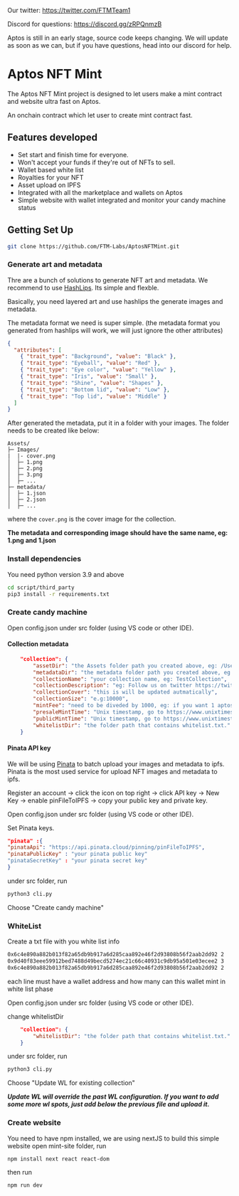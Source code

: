 Our twitter: https://twitter.com/FTMTeam1

Discord for questions: https://discord.gg/zRPQnmzB

Aptos is still in an early stage, source code keeps changing. We will update as soon as we can, but if you have questions, head into our discord for help.
# Aptos NFT Mint

The Aptos NFT Mint project is designed to let users make a mint contract and website ultra fast on Aptos.

An onchain contract which let user to create mint contract fast.

## Features developed
* Set start and finish time for everyone.
* Won't accept your funds if they're out of NFTs to sell.
* Wallet based white list
* Royalties for your NFT
* Asset upload on IPFS
* Integrated with all the marketplace and wallets on Aptos
* Simple website with wallet integrated and monitor your candy machine status

## Getting Set Up
```sh
git clone https://github.com/FTM-Labs/AptosNFTMint.git
```

### Generate art and metadata

Thre are a bunch of solutions to generate NFT art and metadata. We recommend to use [HashLips](https://github.com/HashLips/hashlips_art_engine).
Its simple and flexble.

Basically, you need layered art and use hashlips the generate images and metadata.

The metadata format we need is super simple. (the metadata format you generated from hashlips will work, we will just ignore the other attributes)

```json
{
  "attributes": [
    { "trait_type": "Background", "value": "Black" },
    { "trait_type": "Eyeball", "value": "Red" },
    { "trait_type": "Eye color", "value": "Yellow" },
    { "trait_type": "Iris", "value": "Small" },
    { "trait_type": "Shine", "value": "Shapes" },
    { "trait_type": "Bottom lid", "value": "Low" },
    { "trait_type": "Top lid", "value": "Middle" }
  ]
}
```
After generated the metadata, put it in a folder with your images. The folder needs to be created like below:
```
Assets/  
├─ Images/  
|  |- cover.png
│  ├─ 1.png  
│  ├─ 2.png  
│  ├─ 3.png  
│  ├─ ...  
├─ metadata/  
│  ├─ 1.json  
│  ├─ 2.json  
│  ├─ ...  
```
where the `cover.png` is the cover image for the collection.

**The metadata and corresponding image should have the same name, eg: 1.png and 1.json**

### Install dependencies

You need python version 3.9 and above

```sh
cd script/third_party
pip3 install -r requirements.txt
```
### Create candy machine
Open config.json under src folder (using VS code or other IDE). 
#### Collection metadata
```json
    "collection": {
        "assetDir": "the Assets folder path you created above, eg: /User/ftm/Assets",
        "metadataDir": "the metadata folder path you created above, eg: /User/ftm/Assets",
        "collectionName": "your collection name, eg: TestCollection",
        "collectionDescription": "eg: Follow us on twitter https://twitter.com/FTMTeam1",
        "collectionCover": "this is will be updated autmatically",
        "collectionSize": "e.g:10000",
        "mintFee": "need to be diveded by 1000, eg: if you want 1 aptos as mint, type 1000",
        "presaleMintTime": "Unix timestamp, go to https://www.unixtimestamp.com/, covert your desired time to unix time, eg: 1661257636",
        "publicMintTime": "Unix timestamp, go to https://www.unixtimestamp.com/, covert your desired time to unix time, eg: 1661257636",
        "whitelistDir": "the folder path that contains whitelist.txt."
    }
```

#### Pinata API key
We will be using [Pinata](https://www.pinata.cloud/?gclid=CjwKCAjwu5yYBhAjEiwAKXk_eKjm7QEJ2EiRMrXVFVECHFCmRmuHj3btPYzJCxhBLU7XdN0np5vTdBoC6n0QAvD_BwE) to batch upload your images and metadata to ipfs. Pinata is the most used service for upload NFT images and metadata to ipfs.

Register an account -> click the icon on top right -> click API key -> New Key -> enable pinFileToIPFS -> copy your public key and private key.

Open config.json under src folder (using VS code or other IDE).

Set Pinata keys.
```json
"pinata" :{
"pinataApi": "https://api.pinata.cloud/pinning/pinFileToIPFS",
"pinataPublicKey" : "your pinata public key"
"pinataSecretKey" : "your pinata secret key"
}
```

under src folder, run
```bash
python3 cli.py
```
Choose "Create candy machine"


### WhiteList
Create a txt file with you white list info
```txt
0x6c4e890a882b013f82a65db9b917a6d285caa892e46f2d93808b56f2aab2dd92 2
0x9d40f83eee59912bed7488d49becd5274ec21c66c40931c9db95a501e03ecee2 3
0x6c4e890a882b013f82a65db9b917a6d285caa892e46f2d93808b56f2aab2dd92 2
```
each line must have a wallet address and how many can this wallet mint in white list phase

Open config.json under src folder (using VS code or other IDE). 

change whitelistDir
```json
    "collection": {
        "whitelistDir": "the folder path that contains whitelist.txt."
    }
```
under src folder, run
```bash
python3 cli.py
```
Choose "Update WL for existing collection"

***Update WL will override the past WL configuration. If you want to add some more wl spots, just add below the previous file and upload it.***

### Create website
You need to have npm installed, we are using nextJS to build this simple website
open mint-site folder, run

```bash
npm install next react react-dom
```

then run
```bash
npm run dev
```
